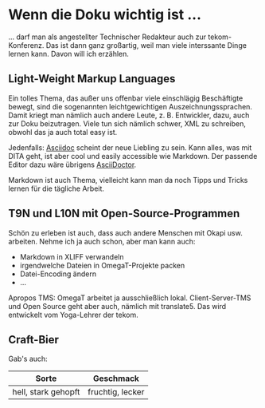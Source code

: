 # Wenn die Doku wichtig ist ...

... darf man als angestellter Technischer Redakteur auch zur tekom-Konferenz. Das ist dann ganz großartig, weil man viele interssante Dinge lernen kann. Davon will ich erzählen.

## Light-Weight Markup Languages

Ein tolles Thema, das außer uns offenbar viele einschlägig Beschäftigte bewegt, sind die sogenannten leichtgewichtigen Auszeichnungssprachen. Damit kriegt man nämlich auch andere Leute, z. B. Entwickler, dazu, auch zur Doku beizutragen. Viele tun sich nämlich schwer, XML zu schreiben, obwohl das ja auch total easy ist.

Jedenfalls: [Asciidoc](http://asciidoc.org) scheint der neue Liebling zu sein. Kann alles, was mit DITA geht, ist aber cool und easily accessible wie Markdown. Der passende Editor dazu wäre übrigens [AsciiDoctor](http://asciidoctor.org).

Markdown ist auch Thema, vielleicht kann man da noch Tipps und Tricks lernen für die tägliche Arbeit.

## T9N und L10N mit Open-Source-Programmen

Schön zu erleben ist auch, dass auch andere Menschen mit Okapi usw. arbeiten. Nehme ich ja auch schon, aber man kann auch:

* Markdown in XLIFF verwandeln
* irgendwelche Dateien in OmegaT-Projekte packen
* Datei-Encoding ändern
* ...

Apropos TMS: OmegaT arbeitet ja ausschließlich lokal. Client-Server-TMS und Open Source geht aber auch, nämlich mit translate5. Das wird entwickelt vom Yoga-Lehrer der tekom.

## Craft-Bier

Gab's auch:

| Sorte | Geschmack |
| -- | -- |
| hell, stark gehopft | fruchtig, lecker |
